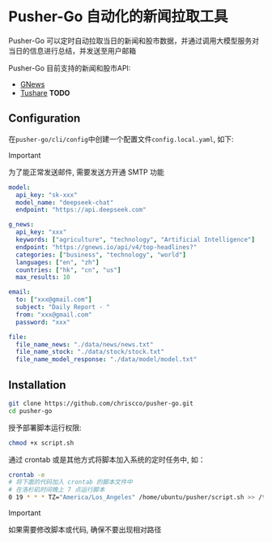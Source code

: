 # Pusher-Go 自动化的新闻拉取工具 

Pusher-Go 可以定时自动拉取当日的新闻和股市数据，并通过调用大模型服务对当日的信息进行总结，并发送至用户邮箱

Pusher-Go 目前支持的新闻和股市API: 

- [GNews](https://gnews.io)
- [Tushare](https://tushare.pro) **TODO**
## Configuration 
在```pusher-go/cli/config```中创建一个配置文件```config.local.yaml```, 如下: 

> [!IMPORTANT]
> 为了能正常发送邮件, 需要发送方开通 SMTP 功能

```yaml
model: 
  api_key: "sk-xxx"
  model_name: "deepseek-chat"
  endpoint: "https://api.deepseek.com"

g_news: 
  api_key: "xxx"
  keywords: ["agriculture", "technology", "Artificial Intelligence"]
  endpoint: "https://gnews.io/api/v4/top-headlines?" 
  categories: ["business", "technology", "world"]
  languages: ["en", "zh"] 
  countries: ["hk", "cn", "us"] 
  max_results: 10

email: 
  to: ["xxx@gmail.com"]
  subject: "Daily Report - "
  from: "xxx@gmail.com" 
  password: "xxx"

file: 
  file_name_news: "./data/news/news.txt"
  file_name_stock: "./data/stock/stock.txt" 
  file_name_model_response: "./data/model/model.txt"
```

## Installation 

```bash
git clone https://github.com/chriscco/pusher-go.git
cd pusher-go
```
授予部署脚本运行权限: 
```bash
chmod +x script.sh 
```
通过 crontab 或是其他方式将脚本加入系统的定时任务中, 如： 
```bash
crontab -e
# 将下面的代码加入 crontab 的脚本文件中
# 在洛杉矶时间晚上 7 点运行脚本
0 19 * * * TZ="America/Los_Angeles" /home/ubuntu/pusher/script.sh >> /tmp/cron_debug.log 2>&1
```
> [!IMPORTANT]
> 如果需要修改脚本或代码, 确保不要出现相对路径
